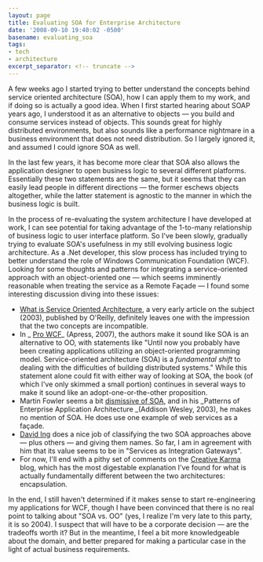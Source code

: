 ```yaml
---
layout: page
title: Evaluating SOA for Enterprise Architecture
date: '2008-09-10 19:40:02 -0500'
basename: evaluating_soa
tags:
- tech
- architecture
excerpt_separator: <!-- truncate -->
---
```


A few weeks ago I started trying to better understand the concepts behind
service oriented architecture (SOA), how I can apply them to my work, and if
doing so is actually a good idea. When I first started hearing about SOAP years
ago, I understood it as an alternative to objects &mdash; you build and consume
services instead of objects. This sounds great for highly distributed
environments, but also sounds like a performance nightmare in a business
environment that does not need distribution. So I largely ignored it, and
assumed I could ignore SOA as well.

<!-- truncate -->


In the last few years, it has become more clear that SOA also allows the
application designer to open business logic to several different platforms.
Essentially these two statements are the same, but it seems that they can easily
lead people in different directions &mdash; the former eschews objects altogether,
while the latter statement is agnostic to the manner in which the business logic
is built.

In the process of re-evaluating the system architecture I have developed at
work, I can see potential for taking advantage of the 1-to-many relationship of
business logic to user interface platform. So I've been slowly, gradually trying
to evaluate SOA's usefulness in my still evolving business logic architecture. As a .Net
developer, this slow process has included trying to better understand the role
of Windows Communication Foundation (WCF). Looking for some thoughts and
patterns for integrating a service-oriented approach with an object-oriented one
&mdash; which seems imminently reasonable when treating the service as a Remote Fa&ccedil;ade
&mdash; I found some interesting discussion diving into these issues:

* <a href="http://webservices.xml.com/pub/a/ws/2003/09/30/soa.html">What is Service Oriented Architecture</a>, a very early article on the subject (2003), published by O'Reilly, definitely leaves one with the impression that the two concepts are incompatible.
* In _ <a href="http://books.google.com/books?id=fDykmoWpjzEC&amp;pg=PA35&amp;lpg=PA35&amp;dq=wcf+remoteobjects&amp;source=web&amp;ots=XW1NTudctl&amp;sig=6BThhde0l-QWNyQ7GypZhOyLlgo&amp;hl=en&amp;sa=X&amp;oi=book_result&amp;resnum=1&amp;ct=result#PPA34,M1"> Pro WCF</a>_ (Apress, 2007), the authors make it sound like SOA is an alternative to OO, with statements like "Until now you probably have been creating applications utilizing an object-oriented programming model. Service-oriented architecture (SOA) is a _fundamental shift_ to dealing with the difficulties of building distributed systems." While this statement alone could fit with either way of looking at SOA, the book (of which I've only skimmed a small portion) continues in several ways to make it sound like an adopt-one-or-the-other proposition.
* Martin Fowler seems a bit <a href="http://www.martinfowler.com/bliki/ServiceOrientedAmbiguity.html"> dismissive of SOA</a>, and in his _Patterns of Enterprise Application Architecture _(Addison Wesley, 2003), he makes no mention of SOA. He does use one example of web services as a fa&ccedil;ade.
* <a href="http://www.from9till2.com/PermaLink.aspx?guid=bdf07eaf-02dd-4f65-bb57-83e00e914e45"> David Ing</a> does a nice job of classifying the two SOA approaches above &mdash; plus others &mdash; and giving them names. So far, I am in agreement with him that its value seems to be in "Services as Integration Gateways".
* For now, I'll end with a pithy set of comments on the <a href="http://creativekarma.com/ee.php/quotes/comments/service_oriented_vs_object_oriented/"> Creative Karma</a> blog, which has the most digestable explanation I've found for what is actually fundamentally different between the two architectures: encapsulation.

In the end, I still haven't determined if it makes sense to start re-engineering
my applications for WCF, though I have been convinced that there is no real
point to talking about "SOA vs. OO" (yes, I realize I'm  very late to this
party, it is so 2004). I suspect that will have to be a corporate decision
&mdash; are the tradeoffs worth it? But in the meantime, I feel a bit more
knowledgeable about the domain, and better prepared for making a particular case
in the light of actual business requirements.
